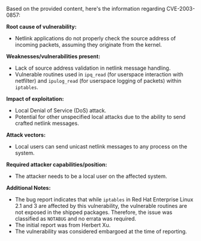 Based on the provided content, here's the information regarding CVE-2003-0857:

**Root cause of vulnerability:**
- Netlink applications do not properly check the source address of incoming packets, assuming they originate from the kernel.

**Weaknesses/vulnerabilities present:**
- Lack of source address validation in netlink message handling.
- Vulnerable routines used in `ipq_read` (for userspace interaction with netfilter) and `ipulog_read` (for userspace logging of packets) within `iptables`.

**Impact of exploitation:**
- Local Denial of Service (DoS) attack.
- Potential for other unspecified local attacks due to the ability to send crafted netlink messages.

**Attack vectors:**
- Local users can send unicast netlink messages to any process on the system.

**Required attacker capabilities/position:**
- The attacker needs to be a local user on the affected system.

**Additional Notes:**

- The bug report indicates that while `iptables` in Red Hat Enterprise Linux 2.1 and 3 are affected by this vulnerability, the vulnerable routines are not exposed in the shipped packages. Therefore, the issue was classified as `NOTABUG` and no errata was required.
- The initial report was from Herbert Xu.
- The vulnerability was considered embargoed at the time of reporting.